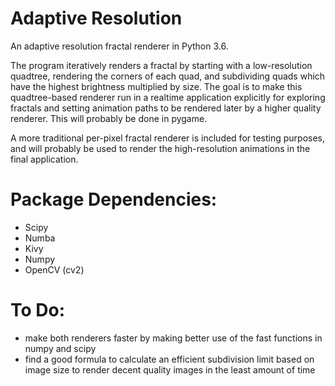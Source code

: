 # Adaptive Resolution
An adaptive resolution fractal renderer in Python 3.6.

The program iteratively renders a fractal by starting with a low-resolution quadtree, rendering the corners of each quad, and subdividing quads which have the highest brightness multiplied by size.  The goal is to make this quadtree-based renderer run in a realtime application explicitly for exploring fractals and setting animation paths to be rendered later by a higher quality renderer.  This will probably be done in pygame.

A more traditional per-pixel fractal renderer is included for testing purposes, and will probably be used to render the high-resolution animations in the final application.

# Package Dependencies:
 - Scipy
 - Numba
 - Kivy
 - Numpy
 - OpenCV (cv2)

# To Do:
 - make both renderers faster by making better use of the fast functions in numpy and scipy
 - find a good formula to calculate an efficient subdivision limit based on image size to render decent quality images in the least amount of time
